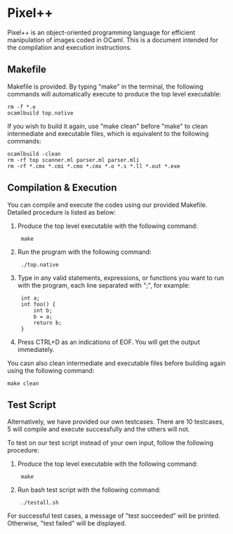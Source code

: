 # Pixel++

Pixel++ is an object-oriented programming language for efficient manipulation of images coded in OCaml. This is a document intended for the compilation and execution instructions.

## Makefile

Makefile is provided. By typing "make" in the terminal, the following commands will automatically execute to produce the top level executable:

	rm -f *.o
	ocamlbuild top.native

If you wish to build it again, use "make clean" before "make" to clean intermediate and executable files, which is equivalent to the following commands:

	ocamlbuild -clean
	rm -rf top scanner.ml parser.ml parser.mli
	rm -rf *.cmx *.cmi *.cmo *.cmx *.o *.s *.ll *.out *.exe

## Compilation & Execution

You can compile and execute the codes using our provided Makefile. Detailed procedure is listed as below:

1. Produce the top level executable with the following command:

		make

2. Run the program with the following command:
	
		./top.native

3. Type in any valid statements, expressions, or functions you want to run with the program, each line separated with ";", for example:

		int a;
		int foo() {
			int b;
			b = a;
			return b;
		}

4. Press CTRL+D as an indicationo of EOF. You will get the output immediately.

You casn also clean intermediate and executable files before building again using the following command:

	make clean

## Test Script

Alternatively, we have provided our own testcases. There are 10 testcases, 5 will compile and execute successfully and the others will not.

To test on our test script instead of your own input, follow the following procedure:

1. Produce the top level executable with the following command:
   
		make 

2. Run bash test script with the following command:
	
		./testall.sh

For successful test cases, a message of "test succeeded" will be printed. Otherwise, "test failed" will be displayed.
